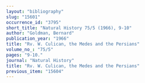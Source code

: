 ```yaml
---
layout: "bibliography"
slug: "15601"
occurrence_id: "3795"
short_title: "Natural History 75/5 (1966), 9-10"
author: "Goldman, Bernard"
publication_year: "1966"
title: "Rv. W. Culican, the Medes and the Persians"
volume_no_: "75/5"
pages: "9-10."
journal: "Natural History"
title: "Rv. W. Culican, the Medes and the Persians"
previous_item: "15604"
---
```

